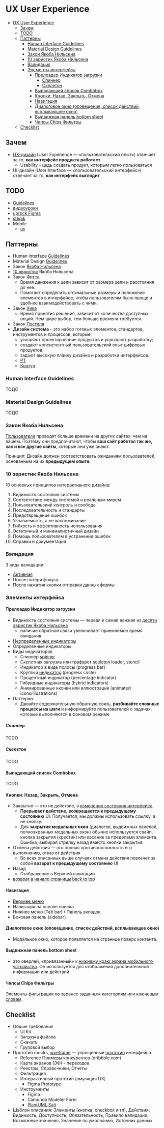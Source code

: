 # UX User Experience

- [UX User Experience](#ux-user-experience)
  - [Зачем](#зачем)
  - [TODO](#todo)
  - [Паттерны](#паттерны)
    - [Human Interface Guidelines](#human-interface-guidelines)
    - [Material Design Guidelines](#material-design-guidelines)
    - [Закон Якоба Нильсена](#закон-якоба-нильсена)
    - [10 эвристик Якоба Нильсена](#10-эвристик-якоба-нильсена)
    - [Валидация](#валидация)
    - [Элементы интерфейса](#элементы-интерфейса)
      - [Прелоадер Индикатор загрузки](#прелоадер-индикатор-загрузки)
        - [Спиннер](#спиннер)
        - [Скелетон](#скелетон)
      - [Выпадающий список Combobox](#выпадающий-список-combobox)
      - [Кнопки: Назад, Закрыть, Отмена](#кнопки-назад-закрыть-отмена)
      - [Навигация](#навигация)
      - [Диалоговое окно (оповещение, список действий, всплывающее окно)](#диалоговое-окно-оповещение-список-действий-всплывающее-окно)
      - [Выдвижная панель bottom sheet](#выдвижная-панель-bottom-sheet)
      - [Чипсы Chips Фильтры](#чипсы-chips-фильтры)
  - [Checklist](#checklist)

## Зачем

- [UX-дизайн](https://practicum.yandex.ru/blog/chto-takoe-ux-ui-dizayn/) (User Experience — «пользовательский опыт») отвечает за то, __как интерфейс продукта работает__
  - Usability - цедь создать продукт, которым легко пользоваться
- UI-дизайн (User Interface — «пользовательский интерфейс») отвечает за то, __как интерфейс выглядит__

## TODO

- [Guidelines](https://skillbox.ru/media/design/guidelines/)
- [видеоуроки](https://live.skillbox.ru/playlists/design/ux-ui/?utm_source=advcake&utm_medium=cpa&utm_campaign=affiliate&utm_content=affiliate&utm_term=29ae6fcf6bed631bbe4d24d2923c6472&advcake_params=29ae6fcf6bed631bbe4d24d2923c6472&sub1=dzen&sub2=dzen_ux_ui_design_free&sub3=skillbox&erid=2VfnxxcSezk&advcake_method=1&m=1)
- [uprock Figma](https://www.youtube.com/playlist?list=PLgP78sMGTxfDPkmubjSFA3Nkl_lHCemGz)
- [stepik](https://stepik.org/course/170069/promo)
- Mobile
  - [ux](https://itsets.ru/ui-dizayn/ui-ux-dizayn-mobilnogo-prilozheniya-polnyy-gayd-s-nulya-do-revyu-interfeysa)

## Паттерны

- Human Interface [Guidelines](#human-interface-guidelines)
- Material Design [Guidelines](#material-design-guidelines)
- Закон [Якоба Нильсена](#закон-якоба-нильсена)
- [10 эвристик](#10-эвристик-якоба-нильсена) Якоба Нильсена
- Закон [Фитса](https://www.uprock.ru/articles/zakon-fittsa-i-ego-primenenie-v-ux) 
  - Время движения к цели зависит от размера цели и расстояния до нее.
  - Помогает определить оптимальные размеры и положение элементов в интерфейсе, чтобы пользователям было проще и удобнее взаимодействовать с ними.
- Закон [Хика](https://handh.ru/post/hicks_law)
  - Время принятия решения, зависит от количества доступных опций. Чем шире выбор, тем больше времени требуется.
- Закон [Постеля](https://www.youtube.com/watch?v=q1-02DgCUkQ&t=974s)
- __Дизайн система__ - это набор готовых элементов, стандартов, инструментов и процессов, которые:
  - ускоряют проектирование продуктов и упрощают разработку;
  - создают консистентный пользовательский опыт цифровых продуктов;
  - задают высокую планку дизайна и разработки интерфейсов.
  - [РТ](https://design.rt.ru/preview)
  - [Контур](https://guides.kontur.ru/)

### Human Interface Guidelines

ТОДО

### Material Design Guidelines

ТОДО

### Закон Якоба Нильсена

[Пользователи](https://www.uprock.ru/education/zakon-yakoba-v-ux-dizayne#content-block3) проводят больше времени на других сайтах, чем на вашем. Поэтому они предпочитают, чтобы __ваш сайт работал так же, как и все другие сайты__, которые они уже знают.

Принцип: Дизайн должен соответствовать ожиданиям пользователей, основанным на их __предыдущем опыте__.

### 10 эвристик Якоба Нильсена

10 основных принципов [интерактивного дизайна](https://simpleone.ru/glossary/nielsen-heuristics):

1. Видимость состояния системы
2. Соответствие между системой и реальным миром
3. Пользовательский контроль и свобода
4. Последовательность и стандарты
5. Предотвращение ошибок
6. Узнаваемость, а не воспоминание
7. Гибкость и эффективность использования
8. Эстетичный и минималистичный дизайн
9. Помощь пользователям в устранении ошибок
10. Справки и документация

### Валидация

3 вида валидации:

- [Активная](https://design.rt.ru/gen2/basics/validation/principles)
- После потери фокуса
- После нажатия кнопки отправки данных формы

### Элементы интерфейса

#### Прелоадер Индикатор загрузки

- Видимость состояния системы — первая и самая важная из [десяти эвристик Якоба Нильсена](#10-эвристик-якоба-нильсена)
  - наличие обратной связи увеличивает приемлемое время ожидания
- [Неопределенные индикаторы](https://www.uprock.ru/articles/indikatory-zagruzki-i-progressa-tipy-i-rekomendacii)
- Определенные индикаторы
- Виды индикаторов
  - Спиннер [spinner](#спиннер)
  - Скелетная загрузка или трафарет [sceleton](#скелетон) loader, stencil
  - Индикатор в виде полосы (progress bar)
  - Круглый [индикатор](https://design.rt.ru/gen2/components/loader/guide) (progress circle)
  - Процентный индикатор (percentage indicator)
  - Гибридные индикаторы (hybrid indicators)
  - Анимированные иконки или иллюстрации (animated icons/illustrations)
- Паттерны
  - Давайте содержательную обратную связь, __разбивайте сложные процессы на шаги__ и информируйте пользователей о задачах, которые выполняются в фоновом режиме

##### Спиннер

TODO

##### Скелетон

TODO

#### Выпадающий список Combobox

TODO

#### Кнопки: Назад, Закрыть, Отмена

- Закрытие — это не действие, а [изменение состояния интерфейса](https://www.uprock.ru/articles/otmenit-knopka-ili-ssylka).
  - __Прерывает действие__, __возвращается к предыдущему состоянию__ UI. Получается, мы должны использовать ссылку, а не кнопку.
  - Для __закрытия модальных окон__ (диалогов, выдвижных панелей, полноэкранных модальных окон) обычно используется свайп, кнопка закрытия (крестик) или касание за пределами элемента. Ошибка, выбирая стрелку назад вместо кнопки закрытия.
- Отмена действия — это полная противоположность его выполнению, отказ от действия
  - Во всех описанных выше случаях отмена действия повлечет за собой __возврат к предыдущему состоянию__ UI
- Назад
  - Отображение в Верхней навигации
- [возврат в начало страницы back to top](https://lpgenerator.ru/blog/2017/09/06/gid-po-dizajnu-knopki-vozvrata-v-nachalo-stranicy/)

#### Навигация

- [Верхнее меню](https://www.uprock.ru/articles/navigaciya-v-mobilnyh-prilozheniyah-kakoy-pattern-vybrat)
- Навигация на основе поиска
- Нижнее меню (Tab bar) \ Панель вкладок
- Боковая панель (sidebar)

#### Диалоговое окно (оповещение, список действий, всплывающее окно)

- Модальное окно, которое появляется на странице поверх контента.

#### Выдвижная панель bottom sheet

- это оверлей, «привязанный» к [нижнему краю экрана мобильного устройства](https://www.uprock.ru/articles/dialogovye-okna-vydvizhnye-paneli-i-snekbary-chto-vybrat-dizayneru). Он используется для отображения дополнительной информации или действий.

#### Чипсы Chips Фильтры

Элементы фильтрации по заранее заданным категориям или [ключевым словам](https://design.rt.ru/gen2/components/chips/guide).

## Checklist

- Обшие требования
  - UI Kit
  - Загрузка файлов
  - Скачать
  - Груповой выбор
- Прототип mocks, [wireframe](https://practicum.yandex.ru/blog/chto-takoe-vajrfrejmy/) — упрощенный [прототип](https://plantuml.com/ru/salt) интерфейса
  - Reference Примеры конкурентов (dribbble.com)
  - Карта экранов (ЭФ) - переходов
  - Реестры, Справочники, Отчеты
  - Фильтрация
  - Интерактивный прототип (эмуляция UX)
    - Figma Prototype
  - Инструменты
    - Figma
    - Camunda Modeler Form
    - [PlantUML Salt](https://plantuml.com/ru/salt)
- Шаблон описания: Элементы (кнопка, checkbox и тп), Действия, Видимость, Доступность, Обязательность, Правило валидации, Возможные значения, Значение по умолчанию, Источник данных
